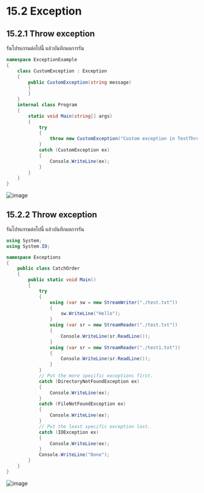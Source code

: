 # 15.2 Exception

## 15.2.1 Throw exception

รันโปรแกรมต่อไปนี้ แล้วบันทึกผลการรัน


```cs
namespace ExceptionExample
{
    class CustomException : Exception
    {
        public CustomException(string message)
        {
        }
    }
    internal class Program
    {
        static void Main(string[] args)
        {
            try
            {
                throw new CustomException("Custom exception in TestThrow()");
            }
            catch (CustomException ex)
            {
                Console.WriteLine(ex);
            }
        }
    }
}
```
![image](https://github.com/suwithirunrat/Week-15/assets/116150760/9cce87f9-074c-4bfc-b7c8-210e8f7d48c9)

## 15.2.2 Throw exception

รันโปรแกรมต่อไปนี้ แล้วบันทึกผลการรัน

```cs
using System;
using System.IO;

namespace Exceptions
{
    public class CatchOrder
    {
        public static void Main()
        {
            try
            {
                using (var sw = new StreamWriter("./test.txt"))
                {
                    sw.WriteLine("Hello");
                }
                using (var sr = new StreamReader("./test.txt"))
                {
                    Console.WriteLine(sr.ReadLine());
                }
                using (var sr = new StreamReader("./test1.txt"))
                {
                    Console.WriteLine(sr.ReadLine());
                }
            }
            // Put the more specific exceptions first.
            catch (DirectoryNotFoundException ex)
            {
                Console.WriteLine(ex);
            }
            catch (FileNotFoundException ex)
            {
                Console.WriteLine(ex);
            }
            // Put the least specific exception last.
            catch (IOException ex)
            {
                Console.WriteLine(ex);
            }
            Console.WriteLine("Done");
        }
    }
}
```
![image](https://github.com/suwithirunrat/Week-15/assets/116150760/f131686a-2044-4eee-a5f8-30ae53f66cef)
